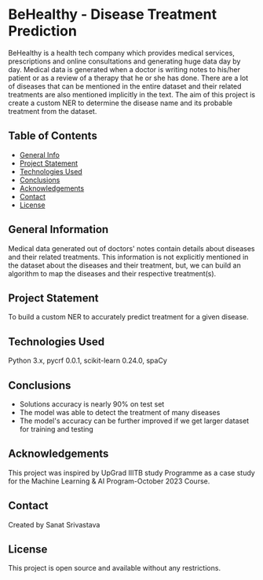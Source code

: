 # BeHealthy - Disease Treatment Prediction

BeHealthy is a health tech company which provides medical services, prescriptions and online consultations and generating huge data day by day. Medical data is generated when a doctor is writing notes to his/her patient or as a review of a therapy that he or she has done. There are a lot of diseases that can be mentioned in the entire dataset and their related treatments are also mentioned implicitly in the text. The aim of this project is create a custom NER to determine the disease name and its probable treatment from the dataset. 

## Table of Contents
* [General Info](#general-information)
* [Project Statement](#project-statement)
* [Technologies Used](#technologies-used)
* [Conclusions](#conclusions)
* [Acknowledgements](#acknowledgements)
* [Contact](#contact)
* [License](#license)

## General Information

Medical data generated out of doctors' notes contain details about diseases and their related treatments. This information is not explicitly mentioned in the dataset about the diseases and their treatment, but, we can build an algorithm to map the diseases and their respective treatment(s).

## Project Statement

To build a custom NER to accurately predict treatment for a given disease.

## Technologies Used

Python 3.x, 
pycrf 0.0.1,
scikit-learn 0.24.0,
spaCy

## Conclusions

- Solutions accuracy is nearly 90% on test set
- The model was able to detect the treatment of many diseases
- The model's accuracy can be further improved if we get larger dataset for training and testing

## Acknowledgements

This project was inspired by UpGrad IIITB study Programme as a case study for the Machine Learning & AI Program-October 2023 Course.

## Contact

Created by Sanat Srivastava

## License

This project is open source and available without any restrictions.
